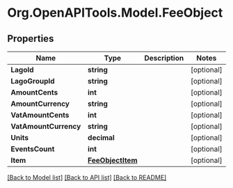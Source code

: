 
# Org.OpenAPITools.Model.FeeObject

## Properties

Name | Type | Description | Notes
------------ | ------------- | ------------- | -------------
**LagoId** | **string** |  | [optional] 
**LagoGroupId** | **string** |  | [optional] 
**AmountCents** | **int** |  | [optional] 
**AmountCurrency** | **string** |  | [optional] 
**VatAmountCents** | **int** |  | [optional] 
**VatAmountCurrency** | **string** |  | [optional] 
**Units** | **decimal** |  | [optional] 
**EventsCount** | **int** |  | [optional] 
**Item** | [**FeeObjectItem**](FeeObjectItem.md) |  | [optional] 

[[Back to Model list]](../README.md#documentation-for-models)
[[Back to API list]](../README.md#documentation-for-api-endpoints)
[[Back to README]](../README.md)

